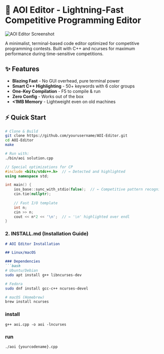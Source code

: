# 🚀 AOI Editor - Lightning-Fast Competitive Programming Editor

![AOI Editor Screenshot](docs/screenshot.png)

A minimalist, terminal-based code editor optimized for competitive programming contests. Built with C++ and ncurses for maximum performance during time-sensitive competitions.

## ✨ Features

- **Blazing Fast** - No GUI overhead, pure terminal power
- **Smart C++ Highlighting** - 50+ keywords with 6 color groups
- **One-Key Compilation** - F5 to compile & run
- **Zero Config** - Works out of the box
- **<1MB Memory** - Lightweight even on old machines

## ⚡ Quick Start

```bash
# Clone & Build
git clone https://github.com/yourusername/AOI-Editor.git
cd AOI-Editor
make

# Run with:
./bin/aoi solution.cpp
```
```cpp
// Special optimizations for CP
#include <bits/stdc++.h>  // ← Detected and highlighted
using namespace std;

int main() {
    ios_base::sync_with_stdio(false);  // ← Competitive pattern recognized
    cin.tie(nullptr);
    
    // Fast I/O template
    int n;
    cin >> n;
    cout << n*2 << '\n';  // ← '\n' highlighted over endl
}
```

### 2. INSTALL.md (Installation Guide)

````markdown
# AOI Editor Installation

## Linux/macOS

### Dependencies
```bash
# Ubuntu/Debian
sudo apt install g++ libncurses-dev

# Fedora
sudo dnf install gcc-c++ ncurses-devel

# macOS (Homebrew)
brew install ncurses
````


### install
```
g++ aoi.cpp -o aoi -lncurses
```
### run
```
./aoi {yourcodename}.cpp
```
